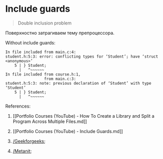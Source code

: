 # Include guards

> Double inclusion problem

Поверхностно затрагиваем тему препроцессора.

Without include guards:
```
In file included from main.c:4:
student.h:5:3: error: conflicting types for ‘Student’; have ‘struct <anonymous>’
    5 | } Student;
      |   ^~~~~~~
In file included from course.h:1,
                 from main.c:3:
student.h:5:3: note: previous declaration of ‘Student’ with type ‘Student’
    5 | } Student;
      |   ^~~~~~~
```

References:

1. [[Portfolio Courses (YouTube) - How To Create a Library and Split a Program Across Multiple Files.md]]

2. [[Portfolio Courses (YouTube) - Include Guards.md]]

3. [/Geekforgeeks](https://www.geeksforgeeks.org/cc-preprocessors/);

4. [/Metanit](https://metanit.com/c/tutorial/3.1.php);

